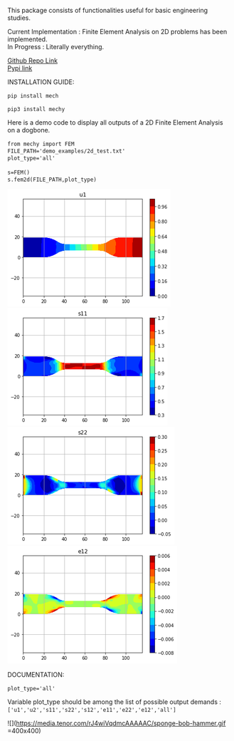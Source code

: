 This package consists of functionalities useful for basic engineering studies.

Current Implementation : Finite Element Analysis on 2D problems has been implemented.\
In Progress : Literally everything.

[Github Repo Link](https://github.com/sayanbiswas023/mechy)\
[Pypi link](https://pypi.org/project/mechy/)

INSTALLATION GUIDE:

```
pip install mech
```
```
pip3 install mechy
```

Here is a demo code to display all outputs of a 2D Finite Element Analysis on a dogbone.

```
from mechy import FEM
FILE_PATH='demo_examples/2d_test.txt'
plot_type='all'

s=FEM()
s.fem2d(FILE_PATH,plot_type)
```

![Displacement_X](https://raw.githubusercontent.com/sayanbiswas023/mechy/master/mechy/images/u1.png)
![stress_11](https://raw.githubusercontent.com/sayanbiswas023/mechy/master/mechy/images/s11.png)
![stress_22](https://raw.githubusercontent.com/sayanbiswas023/mechy/master/mechy/images/s22.png)
![strain_12](https://raw.githubusercontent.com/sayanbiswas023/mechy/master/mechy/images/e12.png)

DOCUMENTATION:
```
plot_type='all'
```
Variable plot_type should be among the list of possible output demands :
``` ['u1','u2','s11','s22','s12','e11','e22','e12','all'] ```

![](https://media.tenor.com/rJ4wiVqdmcAAAAAC/sponge-bob-hammer.gif =400x400)
